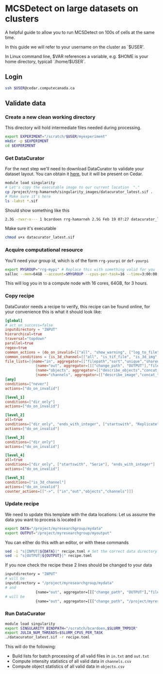 <!--
 Copyright (C) 2023 Ben Cardoen
 
 This program is free software: you can redistribute it and/or modify
 it under the terms of the GNU Affero General Public License as
 published by the Free Software Foundation, either version 3 of the
 License, or (at your option) any later version.
 
 This program is distributed in the hope that it will be useful,
 but WITHOUT ANY WARRANTY; without even the implied warranty of
 MERCHANTABILITY or FITNESS FOR A PARTICULAR PURPOSE.  See the
 GNU Affero General Public License for more details.
 
 You should have received a copy of the GNU Affero General Public License
 along with this program.  If not, see <http://www.gnu.org/licenses/>.
-->

# MCSDetect on large datasets on clusters
A helpful guide to allow you to run MCSDetect on 100s of cells at the same time.

In this guide we will refer to your username on the cluster as `$USER'. 

In Linux command line, $VAR references a variable, e.g. $HOME is your home directory, typicall `/home/$USER`.


## Login
```bash
ssh $USER@cedar.computecanada.ca
```

## Validate data
### Create a new clean working directory
This directory will hold intermediate files needed during processing.
```bash
export EXPERIMENT="/scratch/$USER/myexperiment"
mkdir -p $EXPERIMENT
cd $EXPERIMENT
```

### Get DataCurator
For the next step we'll need to download DataCurator to validate your dataset layout.
You can obtain it [here](https://github.com/bencardoen/DataCurator.jl), but it will be present on Cedar.
```bash
module load singularity
# Let's copy the executable image to our current location  "."
cp /project/rrg-hamarneh/singularity_images/datacurator_latest.sif . 
# Make sure it's here
ls -lahst *.sif
```
Should show something like this
```bash
2.3G -rwxr-x--- 1 bcardoen rrg-hamarneh 2.5G Feb 19 07:27 datacurator_latest.sif
```
Make sure it's executable
```bash
chmod u+x datacurator_latest.sif
```
### Acquire computational resource
You'll need your group id, which is of the form `rrg-yourpi` or `def-yourpi`
```bash
export MYGROUP="rrg-mypi" # Replace this with something valid for you
salloc --mem=64GB --account=$MYGROUP --cpus-per-task=16 --time=3:00:00 
```
This will log you in to a compute node with 16 cores, 64GB, for 3 hours.
### Copy recipe
DataCurator needs a recipe to verify, this recipe can be found online, for your convenience this is what it should look like:
```toml
[global]
# act_on_success=false
inputdirectory = "INPUT"
hierarchical=true
traversal="topdown"
parallel=true
regex=true
common_actions = {do_on_invalid=[["all", "show_warning", ["log_to_file", "errors.txt"]]]}
common_conditions = {is_3d_channel=[["all", "is_tif_file", "is_3d_img", "filename_ends_with_integer"]], dir_only=[["all", "isdir", ["not", "is_hidden"]]]}
file_lists=[{name="in", aggregator=[["filepath","sort","unique","shared_list_to_file"]]},
              {name="out", aggregator=[[["change_path", "OUTPUT"],"filepath","sort","unique","shared_list_to_file"]]},
              {name="objects", aggregator=[["describe_objects","concat_to_table"]]},
              {name="channels", aggregator=[["describe_image","concat_to_table"]]},]
[any]
conditions=["never"]
actions=["do_on_invalid"]

[level_1]
conditions=["dir_only"]
actions=["do_on_invalid"]

[level_2]
all=true
conditions=["dir_only", "ends_with_integer", ["startswith", "Replicate"]]
actions=["do_on_invalid"]

[level_3]
conditions=["dir_only"]
actions=["do_on_invalid"]

[level_4]
all=true
conditions=["dir_only", ["startswith", "Serie"], "ends_with_integer"]
actions=["do_on_invalid"]

[level_5]
conditions=["is_3d_channel"]
actions=["do_on_invalid"]
counter_actions=[["->", ["in","out","objects","channels"]]]
```

### Update recipe
We need to update this template with the data locations:
Let us assume the data you want to process is located in
```bash
export DATA="/project/myresearchgroup/mydata"
export OUTPUT="/project/myresearchgroup/myoutput"
```
You can either do this with an editor, or with these commands
```bash
sed -i "s|INPUT|${DATA}|" recipe.toml # Set the correct data directory
sed -i "s|OUTPUT|${OUTPUT}|" recipe.toml
```
If you now check the recipe these 2 lines should be changed to your data
```bash
inputdirectory = "INPUT"
# will be
inputdirectory = "/project/myresearchgroup/mydata"
# and
              {name="out", aggregator=[[["change_path", "OUTPUT"],"filepath","sort","unique","shared_list_to_file"]]},
# will be
              {name="out", aggregator=[[["change_path", "/project/myresearchgroup/myoutput"],"filepath","sort","unique","shared_list_to_file"]]},
```

### Run DataCurator
```bash
module load singularity
export SINGULARITY_BINDPATH="/scratch/bcardoen,$SLURM_TMPDIR"  
export JULIA_NUM_THREADS=$SLURM_CPUS_PER_TASK
./datacurator_latest.sif -r recipe.toml
```

This will do the following:
- Build lists for batch processing of all valid files in `in.txt` and `out.txt`
- Compute intensity statistics of all valid data in `channels.csv`
- Compute object statistics of all valid data in `objects.csv`